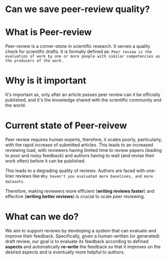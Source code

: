 # Can we save peer-review quality?


# What is Peer-review

Peer-review is a corner-stone in scientific research. It serves a quality check for scientific drafts. It is formally defined as: `Peer review is the evaluation of work by one or more people with similar competencies as the producers of the work.`

# Why is it important

It's important as, only after an article passes peer review can it be officially published, and it's the knowledge shared with the scientific community and the world.

# Current state of Peer-reivew

Peer review requires human experts, therefore, it scales poorly, particularly, with the rapid increase of submitted articles. This leads to an increased reviewing load, with reviewers having limited time to review papers (leading to poor and noisy feedback) and authors having to wait (and revise their work often) before it can be published.

This leads to a degrading quality of reviews. Authors are faced with one-liner reviews like `Why haven't you evaluated more baselines, and more datasets`.

Therefore, making reviewers more efficient (**writing reviews faster**) and effective (**writing better reviews**) is crucial to scale peer reviewing.

# What can we do?

We aim to support reviews by developing a system that can evaluate and improve their feedback. Specifically, given a human-written (or generated) draft review, our goal is to evaluate its feedback according to defined **aspects** and automatically **re-write** the feedback so that it improves on the desired aspects and is eventually more helpful to authors.
